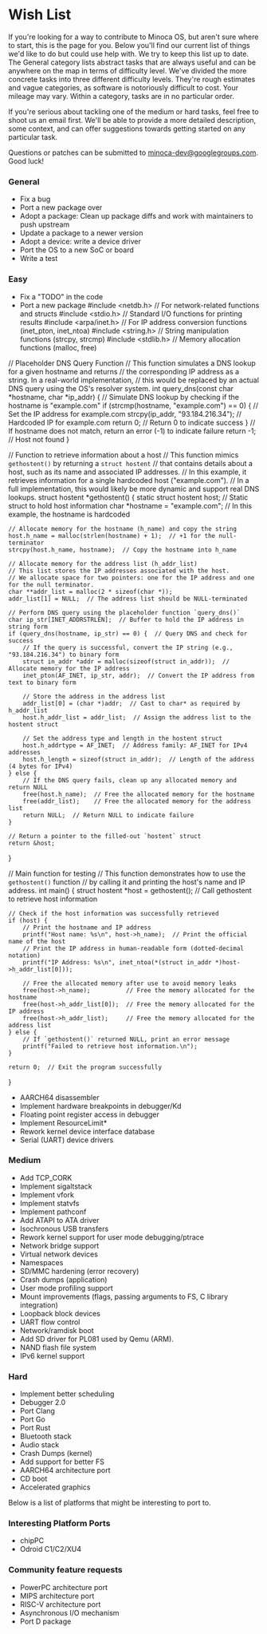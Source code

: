 # Wish List

If you're looking for a way to contribute to Minoca OS, but aren't sure where to start, this is the page for you. Below you'll find our current list of things we'd like to do but could use help with. We try to keep this list up to date. The General category lists abstract tasks that are always useful and can be anywhere on the map in terms of difficulty level. We've divided the more concrete tasks into three different difficulty levels. They're rough estimates and vague categories, as software is notoriously difficult to cost. Your mileage may vary. Within a category, tasks are in no particular order.

If you're serious about tackling one of the medium or hard tasks, feel free to shoot us an email first. We'll be able to provide a more detailed description, some context, and can offer suggestions towards getting started on any particular task.

Questions or patches can be submitted to minoca-dev@googlegroups.com. Good luck!

### General
 - Fix a bug
 - Port a new package over
 - Adopt a package: Clean up package diffs and work with maintainers to push upstream
 - Update a package to a newer version
 - Adopt a device: write a device driver
 - Port the OS to a new SoC or board
 - Write a test

### Easy
 - Fix a "TODO" in the code
 - Port a new package
 #include <netdb.h>        // For network-related functions and structs
#include <stdio.h>        // Standard I/O functions for printing results
#include <arpa/inet.h>    // For IP address conversion functions (inet_pton, inet_ntoa)
#include <string.h>       // String manipulation functions (strcpy, strcmp)
#include <stdlib.h>       // Memory allocation functions (malloc, free)

// Placeholder DNS Query Function
// This function simulates a DNS lookup for a given hostname and returns
// the corresponding IP address as a string. In a real-world implementation,
// this would be replaced by an actual DNS query using the OS's resolver system.
int query_dns(const char *hostname, char *ip_addr) {
    // Simulate DNS lookup by checking if the hostname is "example.com"
    if (strcmp(hostname, "example.com") == 0) {
        // Set the IP address for example.com
        strcpy(ip_addr, "93.184.216.34");  // Hardcoded IP for example.com
        return 0;  // Return 0 to indicate success
    }
    // If hostname does not match, return an error (-1) to indicate failure
    return -1;  // Host not found
}

// Function to retrieve information about a host
// This function mimics `gethostent()` by returning a `struct hostent`
// that contains details about a host, such as its name and associated IP addresses.
// In this example, it retrieves information for a single hardcoded host ("example.com").
// In a full implementation, this would likely be more dynamic and support real DNS lookups.
struct hostent *gethostent() {
    static struct hostent host;  // Static struct to hold host information
    char *hostname = "example.com";  // In this example, the hostname is hardcoded

    // Allocate memory for the hostname (h_name) and copy the string
    host.h_name = malloc(strlen(hostname) + 1);  // +1 for the null-terminator
    strcpy(host.h_name, hostname);  // Copy the hostname into h_name

    // Allocate memory for the address list (h_addr_list)
    // This list stores the IP addresses associated with the host.
    // We allocate space for two pointers: one for the IP address and one for the null terminator.
    char **addr_list = malloc(2 * sizeof(char *));  
    addr_list[1] = NULL;  // The address list should be NULL-terminated

    // Perform DNS query using the placeholder function `query_dns()`
    char ip_str[INET_ADDRSTRLEN];  // Buffer to hold the IP address in string form
    if (query_dns(hostname, ip_str) == 0) {  // Query DNS and check for success
        // If the query is successful, convert the IP string (e.g., "93.184.216.34") to binary form
        struct in_addr *addr = malloc(sizeof(struct in_addr));  // Allocate memory for the IP address
        inet_pton(AF_INET, ip_str, addr);  // Convert the IP address from text to binary form

        // Store the address in the address list
        addr_list[0] = (char *)addr;  // Cast to char* as required by h_addr_list
        host.h_addr_list = addr_list;  // Assign the address list to the hostent struct

        // Set the address type and length in the hostent struct
        host.h_addrtype = AF_INET;  // Address family: AF_INET for IPv4 addresses
        host.h_length = sizeof(struct in_addr);  // Length of the address (4 bytes for IPv4)
    } else {
        // If the DNS query fails, clean up any allocated memory and return NULL
        free(host.h_name);  // Free the allocated memory for the hostname
        free(addr_list);    // Free the allocated memory for the address list
        return NULL;  // Return NULL to indicate failure
    }

    // Return a pointer to the filled-out `hostent` struct
    return &host;
}

// Main function for testing
// This function demonstrates how to use the `gethostent()` function
// by calling it and printing the host's name and IP address.
int main() {
    struct hostent *host = gethostent();  // Call gethostent to retrieve host information

    // Check if the host information was successfully retrieved
    if (host) {
        // Print the hostname and IP address
        printf("Host name: %s\n", host->h_name);  // Print the official name of the host
        // Print the IP address in human-readable form (dotted-decimal notation)
        printf("IP Address: %s\n", inet_ntoa(*(struct in_addr *)host->h_addr_list[0]));

        // Free the allocated memory after use to avoid memory leaks
        free(host->h_name);          // Free the memory allocated for the hostname
        free(host->h_addr_list[0]);  // Free the memory allocated for the IP address
        free(host->h_addr_list);     // Free the memory allocated for the address list
    } else {
        // If `gethostent()` returned NULL, print an error message
        printf("Failed to retrieve host information.\n");
    }

    return 0;  // Exit the program successfully
}

 - AARCH64 disassembler
 - Implement hardware breakpoints in debugger/Kd
 - Floating point register access in debugger
 - Implement ResourceLimit*
 - Rework kernel device interface database
 - Serial (UART) device drivers

### Medium
 - Add TCP_CORK
 - Implement sigaltstack
 - Implement vfork
 - Implement statvfs
 - Implement pathconf
 - Add ATAPI to ATA driver
 - Isochronous USB transfers
 - Rework kernel support for user mode debugging/ptrace
 - Network bridge support
 - Virtual network devices
 - Namespaces
 - SD/MMC hardening (error recovery)
 - Crash dumps (application)
 - User mode profiling support
 - Mount improvements (flags, passing arguments to FS, C library integration)
 - Loopback block devices
 - UART flow control
 - Network/ramdisk boot
 - Add SD driver for PL081 used by Qemu (ARM).
 - NAND flash file system
 - IPv6 kernel support

### Hard
 - Implement better scheduling
 - Debugger 2.0
 - Port Clang
 - Port Go
 - Port Rust
 - Bluetooth stack
 - Audio stack
 - Crash Dumps (kernel)
 - Add support for better FS
 - AARCH64 architecture port
 - CD boot
 - Accelerated graphics

Below is a list of platforms that might be interesting to port to.
### Interesting Platform Ports
 - chipPC
 - Odroid C1/C2/XU4

### Community feature requests
 - PowerPC architecture port
 - MIPS architecture port
 - RISC-V architecture port
 - Asynchronous I/O mechanism
 - Port D package
